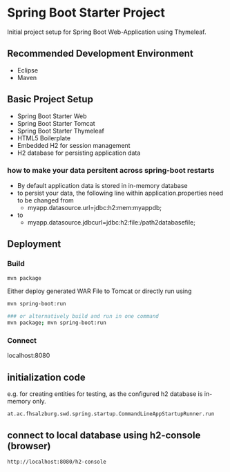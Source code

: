 # Spring Boot Starter Project

Initial project setup for Spring Boot Web-Application using Thymeleaf.

## Recommended Development Environment

   * Eclipse
   * Maven


## Basic Project Setup

   * Spring Boot Starter Web
   * Spring Boot Starter Tomcat
   * Spring Boot Starter Thymeleaf
   * HTML5 Boilerplate
   * Embedded H2 for session management
   * H2 database for persisting application data

### how to make your data persitent across spring-boot restarts

   * By default application data is stored in in-memory database
   * to persist your data, the following line within application.properties need to be changed from
      * myapp.datasource.url=jdbc:h2:mem:myappdb;
   * to
      * myapp.datasource.jdbcurl=jdbc:h2:file:/path2databasefile;

## Deployment

### Build
```bash
mvn package
```

Either deploy generated WAR File to Tomcat or directly run using
```bash
mvn spring-boot:run

### or alternatively build and run in one command
mvn package; mvn spring-boot:run

```
### Connect
localhost:8080

## initialization code 
e.g. for creating entities for testing, as the configured h2 database is in-memory only.
```
at.ac.fhsalzburg.swd.spring.startup.CommandLineAppStartupRunner.run
```

## connect to local database using h2-console (browser)
```
http://localhost:8080/h2-console
```
